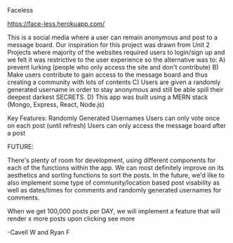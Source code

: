 Faceless

https://face-less.herokuapp.com/

This is a social media where a user can remain anonymous and post to a message board. Our inspiration for this project was drawn from Unit 2 Projects where majority of the websites required users to login/sign up and we felt it was restrictive to the user experience so the alternative was to:
A) prevent lurking (people who only access the site and don't contribute)
B) Make users contribute to gain access to the message board and thus creating a community with lots of contents
C) Users are given a randomly generated username in order to stay anonymous and still be able spill their deepest darkest SECRETS.
D) This app was built using a MERN stack (Mongo, Express, React, Node.js)


Key Features:
Randomly Generated Usernames
Users can only vote once on each post (until refresh)
Users can only access the message board after a post

FUTURE:

There's plenty of room for development, using different components for each of the functions within the app. We can most definitely improve on its aesthetics and sorting functions to sort the posts. In the future, we'd like to also implement some type of community/location based post visability as well as dates/times for comments and randomly generated usernames for comments.

When we get 100,000 posts per DAY, we will implement a feature that will render x more posts upon clicking see more

-Cavell W and Ryan F

